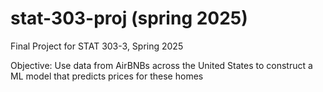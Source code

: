 # stat-303-proj (spring 2025)
Final Project for STAT 303-3, Spring 2025

Objective: Use data from AirBNBs across the United States to construct a ML model that predicts prices for these homes
